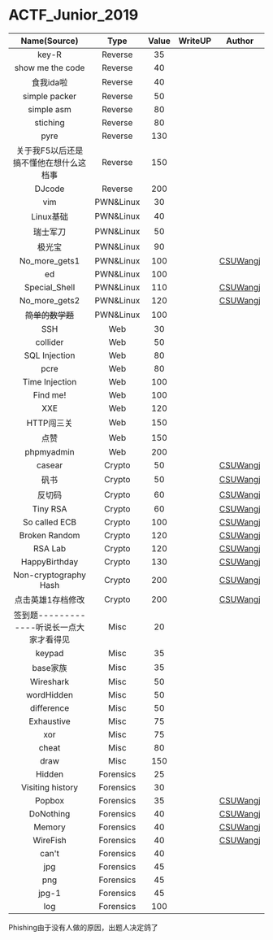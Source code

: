 # ACTF_Junior_2019
| Name(Source)     | Type    | Value | WriteUP | Author |
| :-: | :-: | :-: | :-: | :-: |
| key-R            | Reverse | 35 |         |        |
| show me the code | Reverse | 40 |         |        |
| 食我ida啦 | Reverse | 40 |         |        |
| simple packer | Reverse | 50 |         |        |
| simple asm | Reverse | 80 |         |        |
| stiching | Reverse | 80 |         |        |
| pyre | Reverse | 130 |         |        |
| 关于我F5以后还是搞不懂他在想什么这档事 | Reverse | 150 |         |        |
| DJcode | Reverse | 200 |         |        |
| vim | PWN&Linux | 30 |         |        |
| Linux基础 | PWN&Linux | 40 |         |        |
| 瑞士军刀 | PWN&Linux | 50 |         |        |
| 极光宝 | PWN&Linux | 90 |         |        |
| No_more_gets1 | PWN&Linux | 100 |         | [CSUWangj](https://github.com/CSUwangj) |
| ed | PWN&Linux | 100 |         |        |
| Special_Shell | PWN&Linux | 110 |         | [CSUWangj](https://github.com/CSUwangj) |
| No_more_gets2 | PWN&Linux | 120 |         | [CSUWangj](https://github.com/CSUwangj) |
| ~~简单的数学题~~ | PWN&Linux | 100 |         |        |
| SSH | Web | 30 |         |        |
| collider | Web | 50 |         |        |
| SQL Injection | Web | 80 |         |        |
| pcre | Web | 80 |         |        |
| Time Injection | Web | 100 |         |        |
| Find me! | Web | 100 |         |        |
| XXE | Web | 120 |         |        |
| HTTP闯三关 | Web | 150 |         |        |
| 点赞 | Web | 150 |         |        |
| phpmyadmin | Web | 200 |         |        |
| casear | Crypto | 50 |         | [CSUWangj](https://github.com/CSUwangj) |
| 矾书 | Crypto | 50 |         | [CSUWangj](https://github.com/CSUwangj) |
| 反切码 | Crypto | 60 |         | [CSUWangj](https://github.com/CSUwangj) |
| Tiny RSA | Crypto | 60 |         | [CSUWangj](https://github.com/CSUwangj) |
| So called ECB | Crypto | 100 |         | [CSUWangj](https://github.com/CSUwangj) |
| Broken Random | Crypto | 120 |         | [CSUWangj](https://github.com/CSUwangj) |
| RSA Lab | Crypto | 120 |         | [CSUWangj](https://github.com/CSUwangj) |
| HappyBirthday | Crypto | 130 |         | [CSUWangj](https://github.com/CSUwangj) |
| Non-cryptography Hash | Crypto | 200 |         | [CSUWangj](https://github.com/CSUwangj) |
| 点击英雄1存档修改 | Crypto | 200 |         | [CSUWangj](https://github.com/CSUwangj) |
| 签到题-------------听说长一点大家才看得见 | Misc | 20 |         |        |
| keypad | Misc | 35 |         |        |
| base家族 | Misc | 35 |         |        |
| Wireshark | Misc | 50 |         |        |
| wordHidden | Misc | 50 |         |        |
| difference | Misc | 50 |         |        |
| Exhaustive | Misc | 75 |         |        |
| xor | Misc | 75 |         |        |
| cheat | Misc | 80 |         |        |
| draw | Misc | 150 |         |        |
| Hidden | Forensics | 25 |         |        |
| Visiting history | Forensics | 30 |         |        |
| Popbox | Forensics | 35 |         | [CSUWangj](https://github.com/CSUwangj) |
| DoNothing | Forensics | 40 |         | [CSUWangj](https://github.com/CSUwangj) |
| Memory | Forensics | 40 |         | [CSUWangj](https://github.com/CSUwangj) |
| WireFish | Forensics | 40 |         | [CSUWangj](https://github.com/CSUwangj) |
| can't | Forensics | 40 |         |        |
| jpg | Forensics | 45 |         |        |
| png | Forensics | 45 |         |        |
| jpg-1 | Forensics | 45 |         |        |
| log | Forensics | 100 |         |        |

Phishing由于没有人做的原因，出题人决定鸽了

